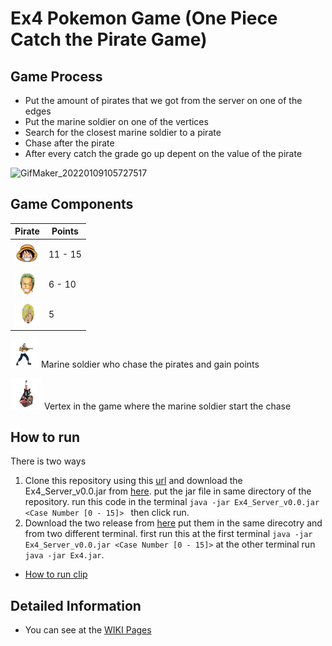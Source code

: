 # Ex4 Pokemon Game (One Piece Catch the Pirate Game)
## Game Process
* Put the amount of pirates that we got from the server on one of the edges
* Put the marine soldier on one of the vertices
* Search for the closest marine soldier to a pirate
* Chase after the pirate
* After every catch the grade go up depent on the value of the pirate

![GifMaker_20220109105727517](https://user-images.githubusercontent.com/73185009/148676111-2dd2e154-938a-45b1-8513-19347c042417.gif)

## Game Components

| Pirate | Points | 
| --- | --- | 
| **![Luffy](https://github.com/JosefMamo12/Ex4/blob/master/resources/luffy.png)** | 11 - 15 |
| ![Zoro](https://github.com/JosefMamo12/Ex4/blob/master/resources/zoro.png) | 6 - 10 |
| ![Sunji](https://github.com/JosefMamo12/Ex4/blob/master/resources/sunji.png) | 5 |

![Marine Soldier](https://github.com/JosefMamo12/Ex4/blob/master/resources/agent.png)  Marine soldier who chase the pirates and gain points

![pirateboat](https://github.com/JosefMamo12/Ex4/blob/master/resources/pirateboat.png)  Vertex in the game where the marine soldier start the chase


## How to run
There is two ways

1. Clone this repository using this [url](https://github.com/JosefMamo12/Ex4.git) and download the Ex4_Server_v0.0.jar from [here](https://github.com/JosefMamo12/Ex4/releases/tag/Execute). put the jar file in same directory of the repository. run this code in the terminal
`java -jar Ex4_Server_v0.0.jar <Case Number [0 - 15]> ` then click run.
2. Download the two release from [here](https://github.com/JosefMamo12/Ex4/releases/tag/Execute)  put them in the same direcotry and from 
two different terminal. first run this at the first terminal `java -jar Ex4_Server_v0.0.jar <Case Number [0 - 15]>` at the other terminal 
run `java -jar Ex4.jar`.

* [How to run clip](https://www.youtube.com/watch?v=n8h_7lhBrug)

## Detailed Information
* You can see at the [WIKI Pages](https://github.com/JosefMamo12/Ex4/wiki)



